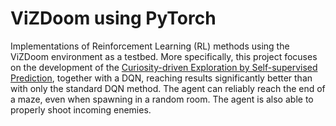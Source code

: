 # ViZDoom using PyTorch

Implementations of Reinforcement Learning (RL) methods using the ViZDoom environment as a testbed. More specifically, this project focuses on the development of the [Curiosity-driven Exploration by Self-supervised Prediction](https://pathak22.github.io/noreward-rl/), together with a DQN, reaching results significantly better than with only the standard DQN method. The agent can reliably reach the end of a maze, even when spawning in a random room. The agent is also able to properly shoot incoming enemies.
